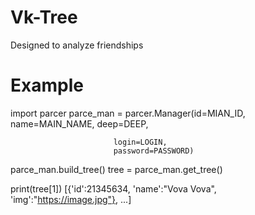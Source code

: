 # Vk-Tree
 Designed to analyze friendships

# Example
import parcer
parce_man = parcer.Manager(id=MIAN_ID,
                           name=MAIN_NAME,
                           deep=DEEP,

                           login=LOGIN,
                           password=PASSWORD)
parce_man.build_tree()
tree = parce_man.get_tree()

print(tree[1])
[{'id':21345634, 'name':"Vova Vova", 'img':"https://image.jpg"},
...]
